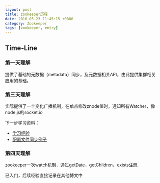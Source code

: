 ```yaml
---
layout: post
title: zookeeper历程
date: 2016-05-23 11:45:15 +0800
category: Zookeeper
tags: [zookeeper, entry]
---
```


## Time-Line

### 第一天理解

提供了基础的元数据（metadata）同步，及元数据相关API，由此提供集群相关应用的基础。

### 第三天理解

实际提供了一个变化广播机制，在单点修改znode值时，通知所有Watcher，像node.js的socket.io

下一步学习资料：
* [学习经验](https://github.com/neilChenXie/zookeeper)
* [配置文件同步例子](https://github.com/neilChenXie/syncconf)

### 第四天理解

zookeeper一次watch机制，通过getDate，getChildren，exists注册.

已入门，后续经验直接记录在其他博文中
